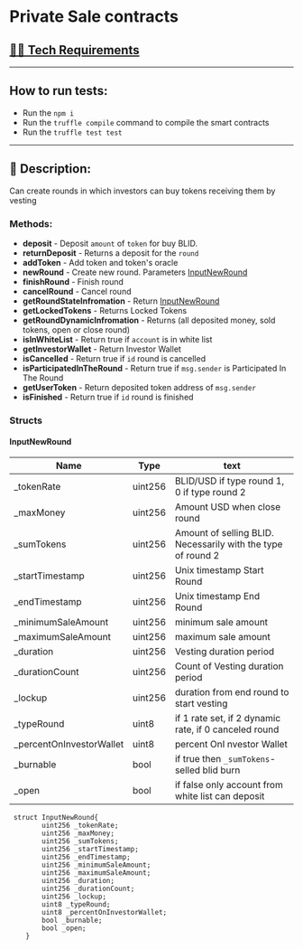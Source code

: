 # Private Sale contracts

## [👷‍♂️ Tech Requirements](../README.md#👷‍♂️-tech-requirements)

---
## How to run tests:
- Run the `npm i`
- Run the `truffle compile` command to compile the smart contracts
- Run the `truffle test test`
---
## 📄 Description:

Can create rounds in which investors can buy tokens receiving them by vesting
### Methods:
- __deposit__ - Deposit `amount` of `token` for buy BLID.
- __returnDeposit__ - Returns a deposit for the  `round`
- __addToken__ - Add token and token's oracle
- __newRound__ - Create new round. Parameters [InputNewRound](#inputnewround)
- __finishRound__ - Finish round
- __cancelRound__ - Cancel round
- __getRoundStateInfromation__ - Return  [InputNewRound](Description.md#reserveliquidity)
- __getLockedTokens__ - Returns Locked Tokens
- __getRoundDynamicInfromation__ - Returns (all deposited money, sold tokens, open or close round)
- __isInWhiteList__ - Return true if `account` is in white list
- __getInvestorWallet__ - Return Investor Wallet
- __isCancelled__ - Return true if `id` round is cancelled
- __isParticipatedInTheRound__ - Return true if `msg.sender` is Participated In The Round
- __getUserToken__ - Return deposited token address of `msg.sender`
- __isFinished__ - Return true if `id` round is finished

### __Structs__
#### InputNewRound
|Name| Type | text |
|---|---|---|
| _tokenRate  | uint256  |BLID/USD if type round 1, 0 if  type round 2|
| _maxMoney  | uint256 |Amount USD when close round|
| _sumTokens  | uint256  |Amount of selling BLID. Necessarily with the type of round 2 |
| _startTimestamp  |  uint256 | Unix timestamp  Start Round  | 
|  _endTimestamp |  uint256 | Unix timestamp  End Round    | 
|  _minimumSaleAmount |  uint256 |minimum sale amount  | 
|  _maximumSaleAmount |  uint256 |maximum sale amount  | 
|  _duration |  uint256 | Vesting duration period | 
|  _durationCount |  uint256 | Count of Vesting duration period | 
|  _lockup |  uint256 | duration from end round to start vesting | 
|  _typeRound |  uint8 |  if 1 rate set, if 2 dynamic rate, if 0 canceled round  | 
|  _percentOnInvestorWallet |  uint8 |  percent OnI nvestor Wallet | 
|  _burnable |  bool | if true then `_sumTokens`-selled blid burn  | 
|  _open |  bool | if false only  account from white list can deposit  | 
```
 struct InputNewRound{
        uint256 _tokenRate;
        uint256 _maxMoney;
        uint256 _sumTokens;
        uint256 _startTimestamp;
        uint256 _endTimestamp;
        uint256 _minimumSaleAmount;
        uint256 _maximumSaleAmount;
        uint256 _duration;
        uint256 _durationCount;
        uint256 _lockup;
        uint8 _typeRound;
        uint8 _percentOnInvestorWallet;
        bool _burnable;
        bool _open;
    }
```
